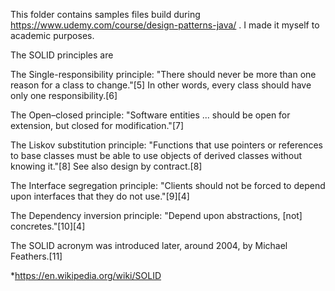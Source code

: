This folder contains samples files build during https://www.udemy.com/course/design-patterns-java/ . I made it myself to academic purposes.

The SOLID principles are

The Single-responsibility principle: "There should never be more than one reason for a class to change."[5] In other words, every class should have only one responsibility.[6]

The Open–closed principle: "Software entities ... should be open for extension, but closed for modification."[7]

The Liskov substitution principle: "Functions that use pointers or references to base classes must be able to use objects of derived classes without knowing it."[8] See also design by contract.[8]

The Interface segregation principle: "Clients should not be forced to depend upon interfaces that they do not use."[9][4]

The Dependency inversion principle: "Depend upon abstractions, [not] concretes."[10][4]

The SOLID acronym was introduced later, around 2004, by Michael Feathers.[11]

*https://en.wikipedia.org/wiki/SOLID